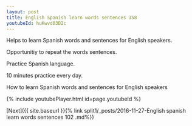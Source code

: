```yaml
---
layout: post
title: English Spanish learn words sentences 358 
youtubeId: huKwvd03D2c
---
```

 
 
Helps to learn Spanish words and sentences for English speakers.

Opportunitiy to repeat the words sentences. 

Practice Spanish language. 
 
10 minutes practice every day. 
 
How to learn Spanish words and sentences for English speakers 
 
{% include youtubePlayer.html id=page.youtubeId %}
 
 
[Next]({{ site.baseurl }}{% link  split1/_posts/2016-11-27-English spanish learn words sentences 102 .md%})
 

